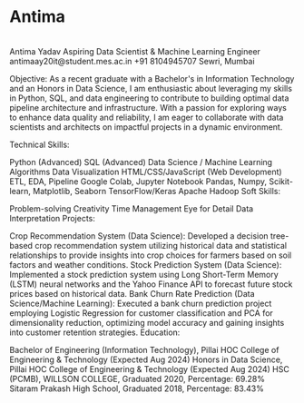 # Antima
<br>
Antima Yadav
Aspiring Data Scientist & Machine Learning Engineer
antimaay20it@student.mes.ac.in
+91 8104945707
Sewri, Mumbai

Objective:
As a recent graduate with a Bachelor's in Information Technology and an Honors in Data Science, I am enthusiastic about leveraging my skills in Python, SQL, and data engineering to contribute to building optimal data pipeline architecture and infrastructure. With a passion for exploring ways to enhance data quality and reliability, I am eager to collaborate with data scientists and architects on impactful projects in a dynamic environment.

Technical Skills:

Python (Advanced)
SQL (Advanced)
Data Science / Machine Learning Algorithms
Data Visualization
HTML/CSS/JavaScript (Web Development)
ETL, EDA, Pipeline
Google Colab, Jupyter Notebook
Pandas, Numpy, Scikit-learn, Matplotlib, Seaborn
TensorFlow/Keras
Apache Hadoop
Soft Skills:

Problem-solving
Creativity
Time Management
Eye for Detail
Data Interpretation
Projects:

Crop Recommendation System (Data Science): Developed a decision tree-based crop recommendation system utilizing historical data and statistical relationships to provide insights into crop choices for farmers based on soil factors and weather conditions.
Stock Prediction System (Data Science): Implemented a stock prediction system using Long Short-Term Memory (LSTM) neural networks and the Yahoo Finance API to forecast future stock prices based on historical data.
Bank Churn Rate Prediction (Data Science/Machine Learning): Executed a bank churn prediction project employing Logistic Regression for customer classification and PCA for dimensionality reduction, optimizing model accuracy and gaining insights into customer retention strategies.
Education:

Bachelor of Engineering (Information Technology), Pillai HOC College of Engineering & Technology (Expected Aug 2024)
Honors in Data Science, Pillai HOC College of Engineering & Technology (Expected Aug 2024)
HSC (PCMB), WILLSON COLLEGE, Graduated 2020, Percentage: 69.28%
Sitaram Prakash High School, Graduated 2018, Percentage: 83.43%
